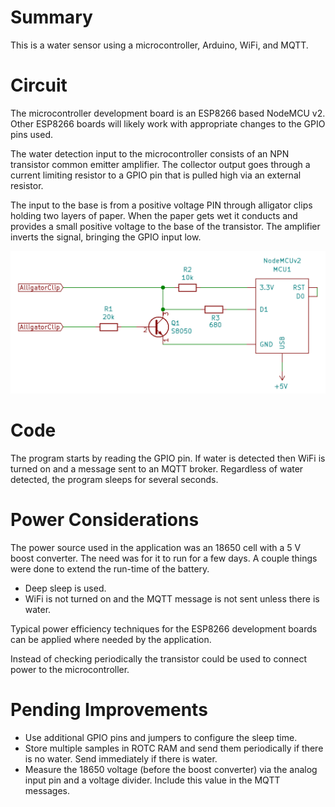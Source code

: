 # Summary

This is a water sensor using a microcontroller, Arduino, WiFi, and MQTT.

# Circuit

The microcontroller development board is an ESP8266 based NodeMCU v2.  Other ESP8266 boards will likely work with appropriate changes to the GPIO pins used.

The water detection input to the microcontroller consists of an NPN transistor common emitter amplifier.  The collector output goes through a current limiting resistor to a GPIO pin that is pulled high via an external resistor.

The input to the base is from a positive voltage PIN through alligator clips holding two layers of paper.  When the paper gets wet it conducts and provides a small positive voltage to the base of the transistor.  The amplifier inverts the signal, bringing the GPIO input low.

![Schematic](https://raw.githubusercontent.com/superfrink/water-sensor/master/electronics/water-sensor/water-sensor-schematic.png)

# Code

The program starts by reading the GPIO pin.  If water is detected then WiFi is turned on and a message sent to an MQTT broker.  Regardless of water detected, the program sleeps for several seconds.

# Power Considerations

The power source used in the application was an 18650 cell with a 5 V boost converter.  The need was for it to run for a few days.  A couple things were done to extend the run-time of the battery.

* Deep sleep is used.
* WiFi is not turned on and the MQTT message is not sent unless there is water.

Typical power efficiency techniques for the ESP8266 development boards can be applied where needed by the application.

Instead of checking periodically the transistor could be used to connect power to the microcontroller.

# Pending Improvements

* Use additional GPIO pins and jumpers to configure the sleep time.
* Store multiple samples in ROTC RAM and send them periodically if there is no water.  Send immediately if there is water.
* Measure the 18650 voltage (before the boost converter) via the analog input pin and a voltage divider.  Include this value in the MQTT messages.
